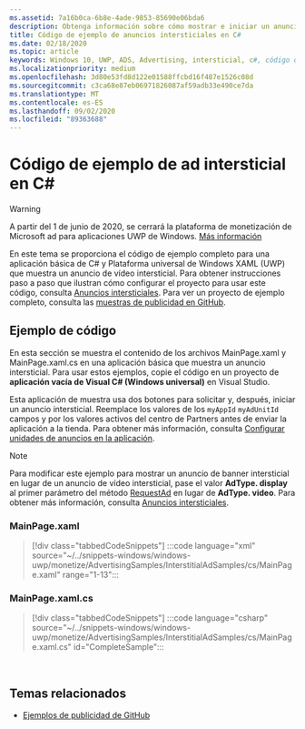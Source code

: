 ```yaml
---
ms.assetid: 7a16b0ca-6b8e-4ade-9853-85690e06bda6
description: Obtenga información sobre cómo mostrar e iniciar un anuncio intersticial en una aplicación Plataforma universal de Windows (UWP) con C# y XAML.
title: Código de ejemplo de anuncios intersticiales en C#
ms.date: 02/18/2020
ms.topic: article
keywords: Windows 10, UWP, ADS, Advertising, intersticial, c#, código de ejemplo
ms.localizationpriority: medium
ms.openlocfilehash: 3d80e53fd8d122e01588ffcbd16f487e1526c08d
ms.sourcegitcommit: c3ca68e87eb06971826087af59adb33e490ce7da
ms.translationtype: MT
ms.contentlocale: es-ES
ms.lasthandoff: 09/02/2020
ms.locfileid: "89363688"
---
```

# <a name="interstitial-ad-sample-code-in-c"></a>Código de ejemplo de ad intersticial en C\# #  

>[!WARNING]
> A partir del 1 de junio de 2020, se cerrará la plataforma de monetización de Microsoft ad para aplicaciones UWP de Windows. [Más información](https://social.msdn.microsoft.com/Forums/windowsapps/en-US/db8d44cb-1381-47f7-94d3-c6ded3fea36f/microsoft-ad-monetization-platform-shutting-down-june-1st?forum=aiamgr)

En este tema se proporciona el código de ejemplo completo para una aplicación básica de C# y Plataforma universal de Windows XAML (UWP) que muestra un anuncio de vídeo intersticial. Para obtener instrucciones paso a paso que ilustran cómo configurar el proyecto para usar este código, consulta [Anuncios intersticiales](interstitial-ads.md). Para ver un proyecto de ejemplo completo, consulta las [muestras de publicidad en GitHub](https://github.com/Microsoft/Windows-universal-samples/tree/master/Samples/Advertising).

## <a name="code-example"></a>Ejemplo de código

En esta sección se muestra el contenido de los archivos MainPage.xaml y MainPage.xaml.cs en una aplicación básica que muestra un anuncio intersticial. Para usar estos ejemplos, copie el código en un proyecto de **aplicación vacía de Visual C# (Windows universal)** en Visual Studio.

Esta aplicación de muestra usa dos botones para solicitar y, después, iniciar un anuncio intersticial. Reemplace los valores de los ```myAppId``` ```myAdUnitId``` campos y por los valores activos del centro de Partners antes de enviar la aplicación a la tienda. Para obtener más información, consulta [Configurar unidades de anuncios en la aplicación](set-up-ad-units-in-your-app.md#live-ad-units).

> [!NOTE]
> Para modificar este ejemplo para mostrar un anuncio de banner intersticial en lugar de un anuncio de vídeo intersticial, pase el valor **AdType. display** al primer parámetro del método [RequestAd](/uwp/api/microsoft.advertising.winrt.ui.interstitialad.requestad) en lugar de **AdType. video**. Para obtener más información, consulta [Anuncios intersticiales](interstitial-ads.md).

### <a name="mainpagexaml"></a>MainPage.xaml

> [!div class="tabbedCodeSnippets"]
:::code language="xml" source="~/../snippets-windows/windows-uwp/monetize/AdvertisingSamples/InterstitialAdSamples/cs/MainPage.xaml" range="1-13":::

### <a name="mainpagexamlcs"></a>MainPage.xaml.cs

> [!div class="tabbedCodeSnippets"]
:::code language="csharp" source="~/../snippets-windows/windows-uwp/monetize/AdvertisingSamples/InterstitialAdSamples/cs/MainPage.xaml.cs" id="CompleteSample":::

 
## <a name="related-topics"></a>Temas relacionados

* [Ejemplos de publicidad de GitHub](https://github.com/Microsoft/Windows-universal-samples/tree/master/Samples/Advertising)
 
